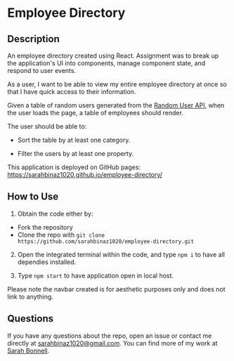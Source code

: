 # Employee Directory


## Description

An employee directory created using React. Assignment was to break up the application's UI into components, manage component state, and respond to user events. 

As a user, I want to be able to view my entire employee directory at once so that I have quick access to their information.

Given a table of random users generated from the [Random User API](https://randomuser.me/), when the user loads the page, a table of employees should render. 

The user should be able to:

  * Sort the table by at least one category.

  * Filter the users by at least one property.

This application is deployed on GitHub pages: https://sarahbinaz1020.github.io/employee-directory/


## How to Use

1. Obtain the code either by:
  * Fork the repository
  * Clone the repo with ```git clone https://github.com/sarahbinaz1020/employee-directory.git```

2. Open the integrated terminal within the code, and type ```npm i``` to have all dependies installed. 

3. Type ```npm start``` to have application open in local host.

Please note the navbar created is for aesthetic purposes only and does not link to anything.

## Questions

If you have any questions about the repo, open an issue or contact me directly at sarahbinaz1020@gmail.com. You can find more of my work at [Sarah Bonnell](https://github.com/sarahbinaz1020/).

